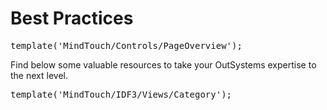 # Best Practices

<pre class="script">
template('MindTouch/Controls/PageOverview');
</pre>

Find below some valuable resources to take your OutSystems expertise to the next level.

<pre class="script">
template('MindTouch/IDF3/Views/Category');
</pre>

